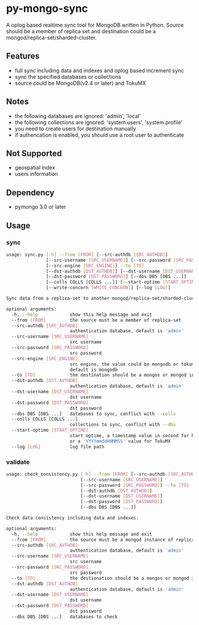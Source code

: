 # py-mongo-sync

A oplog based realtime sync tool for MongoDB written in Python.
Source should be a member of replica set and destination could be a mongod/replica-set/sharded-cluster.


## Features

- full sync including data and indexes and oplog based increment sync
- sync the specified databases or collections
- source could be MongoDB(v2.4 or later) and TokuMX


## Notes

- the following databases are ignored: 'admin', 'local'
- the following collections are ignored: 'system.users', 'system.profile'
- you need to create users for destination manually
- if authencation is enabled, you should use a root user to authenticate


## Not Supported

- geospatial index
- users information


## Dependency

- pymongo 3.0 or later


## Usage 

### sync

```bash
usage: sync.py [-h] --from [FROM] [--src-authdb [SRC_AUTHDB]]
               [--src-username [SRC_USERNAME]] [--src-password [SRC_PASSWORD]]
               [--src-engine [SRC_ENGINE]] --to [TO]
               [--dst-authdb [DST_AUTHDB]] [--dst-username [DST_USERNAME]]
               [--dst-password [DST_PASSWORD]] [--dbs DBS [DBS ...]]
               [--colls COLLS [COLLS ...]] [--start-optime [START_OPTIME]]
               [--write-concern [WRITE_CONCERN]] [--log [LOG]]

Sync data from a replica-set to another mongod/replica-set/sharded-cluster.

optional arguments:
  -h, --help            show this help message and exit
  --from [FROM]         the source must be a member of replica-set
  --src-authdb [SRC_AUTHDB]
                        authentication database, default is 'admin'
  --src-username [SRC_USERNAME]
                        src username
  --src-password [SRC_PASSWORD]
                        src password
  --src-engine [SRC_ENGINE]
                        src engine, the value could be mongodb or tokumx,
                        default is mongodb
  --to [TO]             the destination should be a mongos or mongod instance
  --dst-authdb [DST_AUTHDB]
                        authentication database, default is 'admin'
  --dst-username [DST_USERNAME]
                        dst username
  --dst-password [DST_PASSWORD]
                        dst password
  --dbs DBS [DBS ...]   databases to sync, conflict with --colls
  --colls COLLS [COLLS ...]
                        collections to sync, conflict with --dbs
  --start-optime [START_OPTIME]
                        start optime, a timestamp value in second for MongoDB
                        or a 'YYYYmmddHHMMSS' value for TokuMX
  --log [LOG]           log file path

```

### validate

```bash
usage: check_consistency.py [-h] --from [FROM] [--src-authdb [SRC_AUTHDB]]
                            [--src-username [SRC_USERNAME]]
                            [--src-password [SRC_PASSWORD]] --to [TO]
                            [--dst-authdb [DST_AUTHDB]]
                            [--dst-username [DST_USERNAME]]
                            [--dst-password [DST_PASSWORD]]
                            [--dbs DBS [DBS ...]]

Check data consistency including data and indexes.

optional arguments:
  -h, --help            show this help message and exit
  --from [FROM]         the source must be a mongod instance of replica-set
  --src-authdb [SRC_AUTHDB]
                        authentication database, default is 'admin'
  --src-username [SRC_USERNAME]
                        src username
  --src-password [SRC_PASSWORD]
                        src password
  --to [TO]             the destionation should be a mongos or mongod instance
  --dst-authdb [DST_AUTHDB]
                        authentication database, default is 'admin'
  --dst-username [DST_USERNAME]
                        dst username
  --dst-password [DST_PASSWORD]
                        dst password
  --dbs DBS [DBS ...]   databases to check
```

